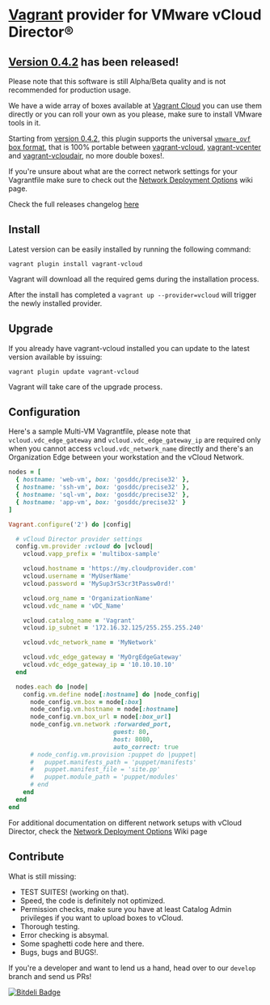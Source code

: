 [Vagrant](http://www.vagrantup.com) provider for VMware vCloud Director®
=============

[Version 0.4.2](../../releases/tag/v0.4.2) has been released!
-------------

Please note that this software is still Alpha/Beta quality and is not recommended for production usage.

We have a wide array of boxes available at [Vagrant Cloud](https://vagrantcloud.com/gosddc) you can use them directly or you can roll your own as you please, make sure to install VMware tools in it.

Starting from [version 0.4.2](../../releases/tag/v0.4.2), this plugin supports the universal [```vmware_ovf``` box format](https://github.com/gosddc/packer-post-processor-vagrant-vmware-ovf/wiki/vmware_ovf-Box-Format), that is 100% portable between [vagrant-vcloud](https://github.com/frapposelli/vagrant-vcloud), [vagrant-vcenter](https://github.com/gosddc/vagrant-vcenter) and [vagrant-vcloudair](https://github.com/gosddc/vagrant-vcloudair), no more double boxes!.

If you're unsure about what are the correct network settings for your Vagrantfile make sure to check out the [Network Deployment Options](https://github.com/frapposelli/vagrant-vcloud/wiki/Network-Deployment-Options) wiki page.

Check the full releases changelog [here](../../releases)

Install
-------------

Latest version can be easily installed by running the following command:

```vagrant plugin install vagrant-vcloud```

Vagrant will download all the required gems during the installation process.

After the install has completed a ```vagrant up --provider=vcloud``` will trigger the newly installed provider.

Upgrade
-------------

If you already have vagrant-vcloud installed you can update to the latest version available by issuing:

```vagrant plugin update vagrant-vcloud```

Vagrant will take care of the upgrade process.

Configuration
-------------

Here's a sample Multi-VM Vagrantfile, please note that ```vcloud.vdc_edge_gateway``` and ```vcloud.vdc_edge_gateway_ip``` are required only when you cannot access ```vcloud.vdc_network_name``` directly and there's an Organization Edge between your workstation and the vCloud Network.

```ruby
nodes = [
  { hostname: 'web-vm', box: 'gosddc/precise32' },
  { hostname: 'ssh-vm', box: 'gosddc/precise32' },
  { hostname: 'sql-vm', box: 'gosddc/precise32' },
  { hostname: 'app-vm', box: 'gosddc/precise32' }
]

Vagrant.configure('2') do |config|

  # vCloud Director provider settings
  config.vm.provider :vcloud do |vcloud|
    vcloud.vapp_prefix = 'multibox-sample'

    vcloud.hostname = 'https://my.cloudprovider.com'
    vcloud.username = 'MyUserName'
    vcloud.password = 'MySup3rS3cr3tPassw0rd!'

    vcloud.org_name = 'OrganizationName'
    vcloud.vdc_name = 'vDC_Name'

    vcloud.catalog_name = 'Vagrant'
    vcloud.ip_subnet = '172.16.32.125/255.255.255.240'

    vcloud.vdc_network_name = 'MyNetwork'

    vcloud.vdc_edge_gateway = 'MyOrgEdgeGateway'
    vcloud.vdc_edge_gateway_ip = '10.10.10.10'
  end

  nodes.each do |node|
    config.vm.define node[:hostname] do |node_config|
      node_config.vm.box = node[:box]
      node_config.vm.hostname = node[:hostname]
      node_config.vm.box_url = node[:box_url]
      node_config.vm.network :forwarded_port,
                             guest: 80,
                             host: 8080,
                             auto_correct: true
      # node_config.vm.provision :puppet do |puppet|
      #   puppet.manifests_path = 'puppet/manifests'
      #   puppet.manifest_file = 'site.pp'
      #   puppet.module_path = 'puppet/modules'
      # end
    end
  end
end
```

For additional documentation on different network setups with vCloud Director, check the [Network Deployment Options](../../wiki/Network-Deployment-Options) Wiki page

Contribute
-------------

What is still missing:

- TEST SUITES! (working on that).
- Speed, the code is definitely not optimized.
- Permission checks, make sure you have at least Catalog Admin privileges if you want to upload boxes to vCloud.
- Thorough testing.
- Error checking is absymal.
- Some spaghetti code here and there.
- Bugs, bugs and BUGS!.

If you're a developer and want to lend us a hand, head over to our ```develop``` branch and send us PRs!


[![Bitdeli Badge](https://d2weczhvl823v0.cloudfront.net/frapposelli/vagrant-vcloud/trend.png)](https://bitdeli.com/free "Bitdeli Badge")
